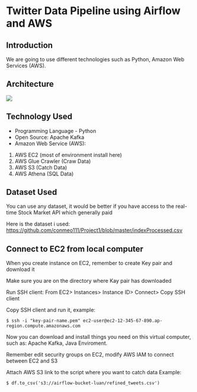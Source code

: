 # Twitter Data Pipeline using Airflow and AWS

## Introduction 

We are going to use different technologies such as Python, Amazon Web Services (AWS).

## Architecture 
<img src="Architecture.jpg">

## Technology Used
- Programming Language - Python
- Open Source: Apache Kafka
- Amazon Web Service (AWS):

1. AWS EC2 (most of environment install here)
2. AWS Glue Crawler (Craw Data)
3. AWS S3 (Catch Data)
4. AWS Athena (SQL Data)


## Dataset Used
You can use any dataset, it would be better if you have access to the real-time Stock Market API which generally paid

Here is the dataset i used:
https://github.com/conmeo111/Project1/blob/master/indexProcessed.csv

## Connect to EC2 from local computer
When you create instance on EC2, remember to create Key pair and download it

Make sure you are on the directory where Kay pair has downloaded

Run SSH client: 
From EC2> Instances> Instance ID> Connect> Copy SSH client

Copy SSH client and run it, example:
  ```
  $ ssh -i "key-pair-name.pem" ec2-user@ec2-12-345-67-890.ap-region.compute.amazonaws.com
  ```


Now you can download and install things you need on this virtual computer, such as: Apache Kafka, Java Enviroment.

Remember edit security groups on EC2, modify AWS IAM to connect between EC2 and S3

Attach AWS S3 link to the script where you want to catch data
Example:
```
$ df.to_csv('s3://airflow-bucket-luan/refined_tweets.csv')  

```





